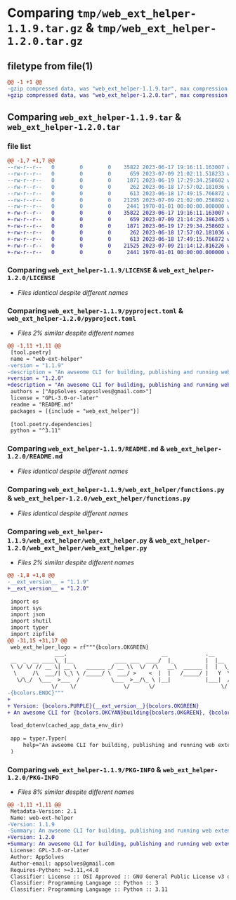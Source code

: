 # Comparing `tmp/web_ext_helper-1.1.9.tar.gz` & `tmp/web_ext_helper-1.2.0.tar.gz`

## filetype from file(1)

```diff
@@ -1 +1 @@
-gzip compressed data, was "web_ext_helper-1.1.9.tar", max compression
+gzip compressed data, was "web_ext_helper-1.2.0.tar", max compression
```

## Comparing `web_ext_helper-1.1.9.tar` & `web_ext_helper-1.2.0.tar`

### file list

```diff
@@ -1,7 +1,7 @@
--rw-r--r--   0        0        0    35822 2023-06-17 19:16:11.163007 web_ext_helper-1.1.9/LICENSE
--rw-r--r--   0        0        0      659 2023-07-09 21:02:11.518233 web_ext_helper-1.1.9/pyproject.toml
--rw-r--r--   0        0        0     1871 2023-06-19 17:29:34.258602 web_ext_helper-1.1.9/README.md
--rw-r--r--   0        0        0      262 2023-06-18 17:57:02.181036 web_ext_helper-1.1.9/web_ext_helper/classes.py
--rw-r--r--   0        0        0      613 2023-06-18 17:49:15.766872 web_ext_helper-1.1.9/web_ext_helper/functions.py
--rw-r--r--   0        0        0    21295 2023-07-09 21:02:00.258892 web_ext_helper-1.1.9/web_ext_helper/web_ext_helper.py
--rw-r--r--   0        0        0     2441 1970-01-01 00:00:00.000000 web_ext_helper-1.1.9/PKG-INFO
+-rw-r--r--   0        0        0    35822 2023-06-17 19:16:11.163007 web_ext_helper-1.2.0/LICENSE
+-rw-r--r--   0        0        0      659 2023-07-09 21:14:29.386245 web_ext_helper-1.2.0/pyproject.toml
+-rw-r--r--   0        0        0     1871 2023-06-19 17:29:34.258602 web_ext_helper-1.2.0/README.md
+-rw-r--r--   0        0        0      262 2023-06-18 17:57:02.181036 web_ext_helper-1.2.0/web_ext_helper/classes.py
+-rw-r--r--   0        0        0      613 2023-06-18 17:49:15.766872 web_ext_helper-1.2.0/web_ext_helper/functions.py
+-rw-r--r--   0        0        0    21525 2023-07-09 21:14:12.816226 web_ext_helper-1.2.0/web_ext_helper/web_ext_helper.py
+-rw-r--r--   0        0        0     2441 1970-01-01 00:00:00.000000 web_ext_helper-1.2.0/PKG-INFO
```

### Comparing `web_ext_helper-1.1.9/LICENSE` & `web_ext_helper-1.2.0/LICENSE`

 * *Files identical despite different names*

### Comparing `web_ext_helper-1.1.9/pyproject.toml` & `web_ext_helper-1.2.0/pyproject.toml`

 * *Files 2% similar despite different names*

```diff
@@ -1,11 +1,11 @@
 [tool.poetry]
 name = "web-ext-helper"
-version = "1.1.9"
-description = "An awseome CLI for building, publishing and running web extensions."
+version = "1.2.0"
+description = "An awesome CLI for building, publishing and running web extensions."
 authors = ["AppSolves <appsolves@gmail.com>"]
 license = "GPL-3.0-or-later"
 readme = "README.md"
 packages = [{include = "web_ext_helper"}]
 
 [tool.poetry.dependencies]
 python = "^3.11"
```

### Comparing `web_ext_helper-1.1.9/README.md` & `web_ext_helper-1.2.0/README.md`

 * *Files identical despite different names*

### Comparing `web_ext_helper-1.1.9/web_ext_helper/functions.py` & `web_ext_helper-1.2.0/web_ext_helper/functions.py`

 * *Files identical despite different names*

### Comparing `web_ext_helper-1.1.9/web_ext_helper/web_ext_helper.py` & `web_ext_helper-1.2.0/web_ext_helper/web_ext_helper.py`

 * *Files 2% similar despite different names*

```diff
@@ -1,8 +1,8 @@
-__ext_version__ = "1.1.9"
+__ext_version__ = "1.2.0"
 
 import os
 import sys
 import json
 import shutil
 import typer
 import zipfile
@@ -31,15 +31,17 @@
 web_ext_helper_logo = rf"""{bcolors.OKGREEN}
               ___.                              __            .__           .__                       
 __  _  __ ____\_ |__             ____ ___  ____/  |_          |  |__   ____ |  | ______   ___________ 
 \ \/ \/ // __ \| __ \   ______ _/ __ \\  \/  /\   __\  ______ |  |  \_/ __ \|  | \____ \_/ __ \_  __ \
  \     /\  ___/| \_\ \ /_____/ \  ___/ >    <  |  |   /_____/ |   Y  \  ___/|  |_|  |_> >  ___/|  | \/
   \/\_/  \___  >___  /          \___  >__/\_ \ |__|           |___|  /\___  >____/   __/ \___  >__|   
              \/    \/               \/      \/                     \/     \/     |__|        \/       
-{bcolors.ENDC}"""
+
+ Version: {bcolors.PURPLE}{__ext_version__}{bcolors.OKGREEN}
+ An awesome CLI for {bcolors.OKCYAN}building{bcolors.OKGREEN}, {bcolors.OKCYAN}publishing {bcolors.OKGREEN}and {bcolors.OKCYAN}running {bcolors.PURPLE}web extensions.{bcolors.ENDC}"""
 
 load_dotenv(cached_app_data_env_dir)
 
 app = typer.Typer(
     help="An awseome CLI for building, publishing and running web extensions."
 )
```

### Comparing `web_ext_helper-1.1.9/PKG-INFO` & `web_ext_helper-1.2.0/PKG-INFO`

 * *Files 8% similar despite different names*

```diff
@@ -1,11 +1,11 @@
 Metadata-Version: 2.1
 Name: web-ext-helper
-Version: 1.1.9
-Summary: An awseome CLI for building, publishing and running web extensions.
+Version: 1.2.0
+Summary: An awesome CLI for building, publishing and running web extensions.
 License: GPL-3.0-or-later
 Author: AppSolves
 Author-email: appsolves@gmail.com
 Requires-Python: >=3.11,<4.0
 Classifier: License :: OSI Approved :: GNU General Public License v3 or later (GPLv3+)
 Classifier: Programming Language :: Python :: 3
 Classifier: Programming Language :: Python :: 3.11
```

